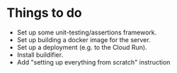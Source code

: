 # Things to do

* Set up some unit-testing/assertions framework.
* Set up building a docker image for the server.
* Set up a deployment (e.g. to the Cloud Run).
* Install buildifier.
* Add "setting up everything from scratch" instruction